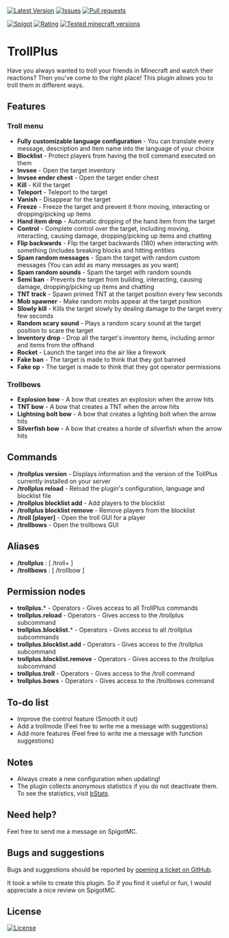 [![Latest Version](https://img.shields.io/spiget/version/81193?label=Latest%20version&color=blueviolet)](https://github.com/Gaming12846/TrollPlus/releases)
[![Issues](https://img.shields.io/github/issues/Gaming12846/TrollPlus?label=Issues)](https://github.com/Gaming12846/TrollPlus/issues)
[![Pull requests](https://img.shields.io/github/issues-pr/Gaming12846/TrollPlus?label=Pull%20requests)](https://github.com/Gaming12846/TrollPlus/pulls)

[![Spigot](https://img.shields.io/badge/Spigot-orange)](https://www.spigotmc.org/resources/81193/)
[![Rating](https://img.shields.io/spiget/rating/81193?label=Rating&color=orange)](https://www.spigotmc.org/resources/81193/reviews)
[![Tested minecraft versions](https://img.shields.io/spiget/tested-versions/81193?label=Tested%20minecraft%20versions)](https://www.spigotmc.org/resources/81193/)

# TrollPlus

Have you always wanted to troll your friends in Minecraft and watch their reactions?
Then you've come to the right place! This plugin allows you to troll them in different ways.

## Features

### Troll menu

- **Fully customizable language configuration** - You can translate every message, description and item name into the
  language of your choice
- **Blocklist** - Protect players from having the troll command executed on them
- **Invsee** - Open the target inventory
- **Invsee ender chest** - Open the target ender chest
- **Kill** - Kill the target
- **Teleport** - Teleport to the target
- **Vanish** - Disappear for the target
- **Freeze** - Freeze the target and prevent it from moving, interacting or dropping/picking up items
- **Hand item drop** - Automatic dropping of the hand item from the target
- **Control** - Complete control over the target, including moving, interacting, causing damage, dropping/picking up
  items and chatting
- **Flip backwards** - Flip the target backwards (180) when interacting with something (includes breaking blocks and
  hitting entities
- **Spam random messages** - Spam the target with random custom messages (You can add as many messages as you want)
- **Spam random sounds** - Spam the target with random sounds
- **Semi ban** - Prevents the target from building, interacting, causing damage, dropping/picking up items and chatting
- **TNT track** - Spawn primed TNT at the target position every few seconds
- **Mob spawner** - Make random mobs appear at the target position
- **Slowly kill** - Kills the target slowly by dealing damage to the target every few seconds
- **Random scary sound** - Plays a random scary sound at the target position to scare the target
- **Inventory drop** - Drop all the target's inventory items, including armor and items from the offhand
- **Rocket** - Launch the target into the air like a firework
- **Fake ban** - The target is made to think that they got banned
- **Fake op** - The target is made to think that they got operator permissions

### Trollbows

- **Explosion bow** - A bow that creates an explosion when the arrow hits
- **TNT bow** - A bow that creates a TNT when the arrow hits
- **Lightning bolt bow** - A bow that creates a lighting bolt when the arrow hits
- **Silverfish bow** - A bow that creates a horde of silverfish when the arrow hits

## Commands

- **/trollplus version** - Displays information and the version of the TollPlus currently installed on your server
- **/trollplus reload** - Reload the plugin's configuration, language and blocklist file
- **/trollplus blocklist add** - Add players to the blocklist
- **/trollplus blocklist remove** - Remove players from the blocklist
- **/troll [player]** - Open the troll GUI for a player
- **/trollbows** - Open the trollbows GUI

## Aliases

- **/trollplus** : [ /troll+ ]
- **/trollbows** : [ /trollbow ]

## Permission nodes

- **trollplus.*** - Operators - Gives access to all TrollPlus commands
- **trollplus.reload** - Operators - Gives access to the /trollplus <reload> subcommand
- **trollplus.blocklist.*** - Operators - Gives access to all /trollplus <blocklist> subcommands
- **trollplus.blocklist.add** - Operators - Gives access to the /trollplus <blocklist> <add> subcommand
- **trollplus.blocklist.remove** - Operators - Gives access to the /trollplus <blocklist> <remove> subcommand
- **trollplus.troll** - Operators - Gives access to the /troll command
- **trollplus.bows** - Operators - Gives access to the /trollbows command

## To-do list

- Improve the control feature (Smooth it out)
- Add a trollmode (Feel free to write me a message with suggestions)
- Add more features (Feel free to write me a message with function suggestions)

## Notes

- Always create a new configuration when updating!
- The plugin collects anonymous statistics if you do not deactivate them. To see the statistics,
  visit [bStats](https://bstats.org/plugin/bukkit/TrollPlus).

## Need help?

Feel free to send me a message on SpigotMC.

## Bugs and suggestions

Bugs and suggestions should be reported
by [opening a ticket on GitHub](https://github.com/Gaming12846/TrollPlus/issues).

It took a while to create this plugin. So if you find it useful or fun, I would appreciate a nice review on SpigotMC.

## License

[![License](https://img.shields.io/github/license/Gaming12846/TrollPlus?label=License&color=red)](https://github.com/Gaming12846/TrollPlus/blob/master/LICENSE)